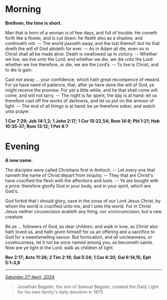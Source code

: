 # Morning

**Brethren, the time is short.**
 
Man that is born of a woman is of few days, and full of trouble. He cometh forth like a flower, and is cut down: he fleeth also as a shadow, and continueth not. -- The world passeth away, and the lust thereof: but he that doeth the will of God abideth for ever. -- As in Adam all die, even so in Christ shall all be made alive. Death is swallowed up in victory. -- Whether we live, we live unto the Lord; and whether we die, we die unto the Lord: whether we live therefore, or die, we are the Lord’s. -- To live is Christ, and to die is gain.
 
Cast not away ... your confidence, which hath great recompence of reward. For ye have need of patience, that, after ye have done the will of God, ye might receive the promise. For yet a little while, and he that shall come will come, and will not tarry. -- The night is far spent, the day is at hand: let us therefore cast off the works of darkness, and let us put on the armour of light. -- The end of all things is at hand: be ye therefore sober, and watch unto prayer.  

**1 Cor 7:29; Job 14:1,2; 1 John 2:17; 1 Cor 15:22,54; Rom 14:8; Phl 1:21; Heb 10:35‑37; Rom 13:12; 1 Pet 4:7**

# Evening

**A new name.**
 
The disciples were called Christians first in Antioch. -- Let every one that nameth the name of Christ depart from iniquity. -- They that are Christ's have crucified the flesh with the affections and lusts. -- Ye are bought with a price: therefore glorify God in your body, and in your spirit, which are God's.
 
God forbid that I should glory, save in the cross of our Lord Jesus Christ, by whom the world is crucified unto me, and I unto the world. For in Christ Jesus neither circumcision availeth any thing, nor uncircumcision, but a new creature.
 
Be ye ... followers of God, as dear children; and walk in love, as Christ also hath loved us, and hath given himself for us an offering and a sacrifice to God for a sweetsmelling savour. But fornication, and all uncleanness, or covetousness, let it not be once named among you, as becometh saints. Now are ye light in the Lord: walk as children of light.  

**Rev 2:17; Acts 11:26; 2 Tim 2:19; Gal 5:24; 1 Cor 6:20; Gal 6:14,15; Eph 5:1‑3,8**

---

[Saturday 27-April, 2024](https://t.me/s/daily_light)

> Jonathan Bagster, the son of Samuel Bagster, created the Daily Light for his own family's daily devotion in 1875

